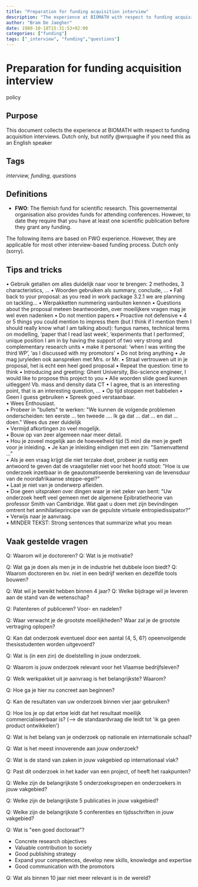 ```yaml
---
title: "Preparation for funding acquisition interview"
description: "The experience at BIOMATH with respect to funding acquisition interviews"
author: "Bram De Jaegher"
date: 1980-10-18T15:31:53+02:00
categories: ["funding"]
tags: ["_interview", "funding","questions"]
---
```


<!---
# Copyright (c) 2015 by BIOMATH, Ghent University. All Rights Reserved.
-->

# Preparation for funding acquisition interview
policy 

## Purpose
This document collects the experience at BIOMATH with respect to funding acquisition interviews. Dutch only, but notify @wrquaghe if you need this as an English speaker

## Tags
_interview, funding, questions_

## Definitions
* __FWO__: The flemish fund for scientific research. This governemental organisation also provides funds for attending conferences. However, to date they require that you have at least one scientific publication before they grant any funding.

The following items are based on FWO experience. However, they are applicable for most other interview-based funding process. Dutch only (sorry).


## Tips and tricks
•	Gebruik getallen om alles duidelijk naar voor te brengen: 2 methodes, 3 characteristics, ...
•	Woorden gebruiken als summary, conclude, ...
•	Fall back to your proposal: as you read in work package 3.2.1 we are planning on tackling…
•	Werpakketten nummering vanbuiten kennen
•	Questions about the proposal meteen beantwoorden, over moeilijkere vragen mag je wel even nadenken
•	Do not mention papers
•	Proactive not defensive
•	4 or 5 things you could mention to impress them (but I think if I mention them I should really know what I am talking about): fungus names, technical terms on modelling, ‘paper that I read last week’, ‘experiments that I performed’, unique position I am in by having the support of two very strong and complementary research units
•	make it personal: ‘when I was writing the third WP’, ‘as I discussed with my promotors’
•	Do not bring anything
•	Je mag juryleden ook aanspreken met Mrs. or Mr.
•	Straal vertrouwen uit in je proposal, het is echt een heel goed proposal
•	Repeat the question: time to think
•	Introducing and greeting: Ghent University, Bio-science engineer, I would like to propose this project to you
•	Alle woorden slide goed kunnen uitleggen! Vb. mass and density data CT
•	I agree, that is an interesting point, that is an interesting question, ... 
•	Op tijd stoppen met babbelen
•	Geen I guess gebruiken
•	Spreek goed verstaanbaar.  
•	Wees Enthousiast.  
•	Probeer in "bullets" te werken: "We kunnen de volgende problemen onderscheiden: ten eerste ... ten tweede .... Ik ga dat ... dat ... en dat ... doen." Wees dus zeer duidelijk  
•	Vermijd afkortingen zo veel mogelijk.  
•	Bouw op van zeer algemeen naar meer detail.  
•	Hou je zoveel mogelijk aan de hoeveelheid tijd (5 min) die men je geeft voor je inleiding.
•	Je kan je inleiding eindigen met een zin: "Samenvattend ..."  
•	Als je een vraag krijgt die niet terzake doet, probeer je rustig een antwoord te geven dat de vraagsteller niet voor het hoofd stoot: "Hoe is uw onderzoek inzetbaar in de geautomatiseerde berekening van de levensduur van de noordafrikaanse steppe-egel?"  
•	Laat je niet van je onderwerp afleiden.  
•	Doe geen uitspraken over dingen waar je niet zeker van bent: "Uw onderzoek heeft veel gemeen met de algemene Epibratietheorie van professor Smith van Cambridge. Wat gaat u doen met zijn bevindingen omtrent het annihilatieprincipe van de gepulste virtuele entropiedissipator?"  
•	Verwijs naar je aanvraag.  
•	MINDER TEKST: Strong sentences that summarize what you mean

## Vaak gestelde vragen
Q: Waarom wil je doctoreren? Q: Wat is je motivatie?  

Q: Wat ga je doen als men je in de industrie het dubbele loon biedt? Q: Waarom doctoreren en bv. niet in een bedrijf werken en dezelfde tools bouwen?

Q: Wat wil je bereikt hebben binnen 4 jaar?  Q: Welke bijdrage wil je leveren aan de stand van de wetenschap?  

Q: Patenteren of publiceren? Voor- en nadelen?

Q: Waar verwacht je de grootste moeilijkheden? Waar zal je de grootste vertraging oplopen? 

Q: Kan dat onderzoek eventueel door een aantal (4, 5, 6?) opeenvolgende thesisstudenten worden uitgevoerd?  

Q: Wat is (in een zin) de doelstelling in jouw onderzoek.  

Q: Waarom is jouw onderzoek relevant voor het Vlaamse bedrijfsleven?  

Q: Welk werkpakket uit je aanvraag is het belangrijkste? Waarom?  

Q: Hoe ga je hier nu concreet aan beginnen?  

Q: Kan <mijn bedrijf X> de resultaten van uw onderzoek binnen vier jaar gebruiken?  

Q: Hoe los je op dat <iets in uw onderzoek> ertoe leidt dat het resultaat moeilijk commercialiseerbaar is? (--> de standaardvraag die leidt tot 'ik ga geen product ontwikkelen')  

Q: Wat is het belang van je onderzoek op nationale en internationale schaal?  

Q: Wat is het meest innoverende aan jouw onderzoek?  

Q: Wat is de stand van zaken in jouw vakgebied op internationaal vlak?	  

Q: Past dit onderzoek in het kader van een project, of heeft het raakpunten?

Q: Welke zijn de belangrijkste 5 onderzoeksgroepen en onderzoekers in jouw vakgebied?  

Q: Welke zijn de belangrijkste 5 publicaties in jouw vakgebied?  

Q: Welke zijn de belangrijkste 5 conferenties en tijdsschriften in jouw vakgebied?  

Q: Wat is "een goed doctoraat"?  
-	Concrete research objectives
-	Valuable contribution to society 
-	Good publishing strategy
-	Expand your competences, develop new skills, knowledge and expertise
-	Good communication with the promotors

Q: Wat als binnen 10 jaar <een basisonderdeel van jouw onderzoek> niet meer relevant is in de wereld? 

